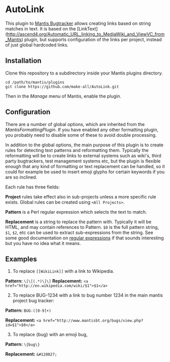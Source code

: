 AutoLink
========

This plugin to [Mantis Bugtracker](http://www.mantisbt.org/) allows creating
links based on string matches in text.  It is based on the [LinkText]
(http://ascend4.org/Automatic_URL_linking_to_MediaWiki_and_ViewVC_from_Mantis)
plugin, but supports configuration of the links per project, instead of just
global hardcoded links.

Installation
------------

Clone this repository to a subdirectory inside your Mantis plugins directory.

	cd /path/to/mantis/plugins
	git clone https://github.com/make-all/AutoLink.git

Then in the *Manage* menu of Mantis, enable the plugin.


Configuration
-------------

There are a number of global options, which are inherited from the *MantisFormattingPlugin*. If you have enabled any other formatting plugin, you probably need to disable some of these to avoid double processing.

In addition to the global options, the main purpose of this plugin is to create rules for detecting text patterns and reformatting them. Typically the reformatting will be to create links to external systems such as wiki's, third party bugtrackers, test management systems etc, but the plugin is flexible enough that any kind of formatting or text replacement can be handled, so it could for example be used to insert emoji glyphs for certain keywords if you are so inclined.

Each rule has three fields:

**Project** rules take effect also in sub-projects unless a more specific rule exists.  Global rules can be created using `<All Projects>`.

**Pattern** is a Perl regular expression which selects the text to match.

**Replacement** is a string to replace the pattern with.  Typically it will be HTML, and may contain references to Pattern. `$0` is the full pattern string, `$1`, `$2`, etc can be used to extract sub-expressions from the string.  See some good documentation on [regular expressions](http://php.net/manual/en/book.pcre.php) if that sounds interesting but you have no idea what it means.

Examples
--------

1) To replace `[[WikiLink]]` with a link to Wikipedia.

**Pattern:** `\[\[(.*)\]\]`
**Replacement:** `<a href="http://en.wikipedia.com/wiki/$1">$1</a>`


2) To replace BUG-1234 with a link to bug number 1234 in the main mantis
project bug tracker:

**Pattern:** `BUG-([0-9]+)`

**Replacement:** `<a href="http://www.mantisbt.org/bugs/view.php?id=$1">$0</a>`


3) To replace {bug} with an emoji bug,

**Pattern:** `\{bug\}`

**Replacement:** `&#128027;`
